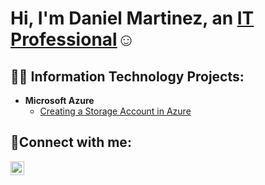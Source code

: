 <h1>Hi, I'm Daniel Martinez, an <a href="https://linkedin.com/in/Josh">IT Professional</a>☺</h1>

<h2>👨‍💻 Information Technology Projects:</h2>





- <b>Microsoft Azure</b>
  - [Creating a Storage Account in Azure](https://github.com/danielmart222/configure-ad)


<h2>🤳Connect with me:</h2>

[<img align="left" alt="Josh | LinkedIn" width="22px" src="https://cdn.jsdelivr.net/npm/simple-icons@v3/icons/linkedin.svg" />][linkedin]

[linkedin]: https://linkedin.com/in/Josh
